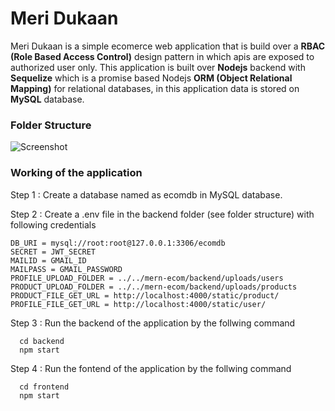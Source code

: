 # Meri Dukaan 
Meri Dukaan is a simple ecomerce web application that is build over a **RBAC (Role Based Access Control)** design pattern in which apis are exposed to authorized
user only. This application is built over **Nodejs** backend with **Sequelize** which is a promise based Nodejs **ORM (Object Relational Mapping)** for relational 
databases, in this application data is stored on **MySQL** database.

### Folder Structure 

![Screenshot](https://github.com/imyogeshgaur/mysql-react-ecom/blob/master/scrrenshots/Screenshot%20(92).png)

### Working of the application

Step 1 : Create a database named as ecomdb in MySQL database.

Step 2 : Create a .env file in the backend folder (see folder structure) with following credentials 
```
DB_URI = mysql://root:root@127.0.0.1:3306/ecomdb
SECRET = JWT_SECRET
MAILID = GMAIL_ID
MAILPASS = GMAIL_PASSWORD
PROFILE_UPLOAD_FOLDER = ../../mern-ecom/backend/uploads/users
PRODUCT_UPLOAD_FOLDER = ../../mern-ecom/backend/uploads/products
PRODUCT_FILE_GET_URL = http://localhost:4000/static/product/
PROFILE_FILE_GET_URL = http://localhost:4000/static/user/
```
Step 3 : Run the backend of the application by the follwing command 
```
  cd backend
  npm start
```
Step 4 : Run the fontend of the application by the follwing command 
```
  cd frontend
  npm start
```
